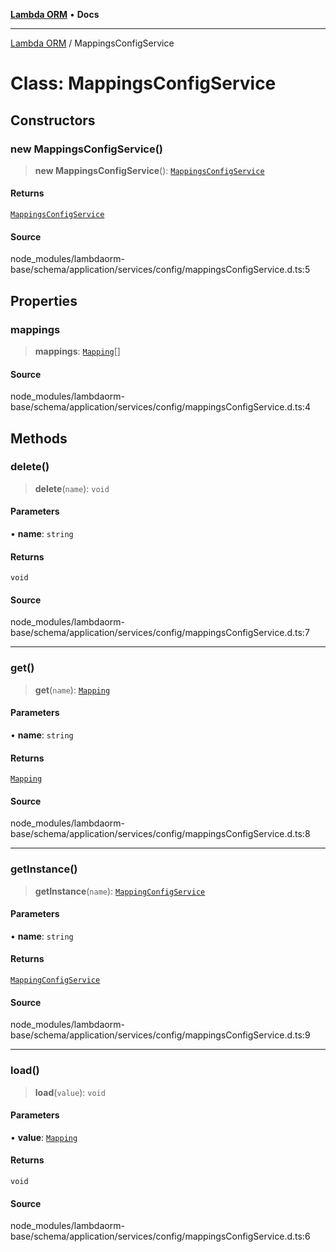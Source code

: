 [**Lambda ORM**](../README.md) • **Docs**

***

[Lambda ORM](../README.md) / MappingsConfigService

# Class: MappingsConfigService

## Constructors

### new MappingsConfigService()

> **new MappingsConfigService**(): [`MappingsConfigService`](MappingsConfigService.md)

#### Returns

[`MappingsConfigService`](MappingsConfigService.md)

#### Source

node\_modules/lambdaorm-base/schema/application/services/config/mappingsConfigService.d.ts:5

## Properties

### mappings

> **mappings**: [`Mapping`](../interfaces/Mapping.md)[]

#### Source

node\_modules/lambdaorm-base/schema/application/services/config/mappingsConfigService.d.ts:4

## Methods

### delete()

> **delete**(`name`): `void`

#### Parameters

• **name**: `string`

#### Returns

`void`

#### Source

node\_modules/lambdaorm-base/schema/application/services/config/mappingsConfigService.d.ts:7

***

### get()

> **get**(`name`): [`Mapping`](../interfaces/Mapping.md)

#### Parameters

• **name**: `string`

#### Returns

[`Mapping`](../interfaces/Mapping.md)

#### Source

node\_modules/lambdaorm-base/schema/application/services/config/mappingsConfigService.d.ts:8

***

### getInstance()

> **getInstance**(`name`): [`MappingConfigService`](MappingConfigService.md)

#### Parameters

• **name**: `string`

#### Returns

[`MappingConfigService`](MappingConfigService.md)

#### Source

node\_modules/lambdaorm-base/schema/application/services/config/mappingsConfigService.d.ts:9

***

### load()

> **load**(`value`): `void`

#### Parameters

• **value**: [`Mapping`](../interfaces/Mapping.md)

#### Returns

`void`

#### Source

node\_modules/lambdaorm-base/schema/application/services/config/mappingsConfigService.d.ts:6
